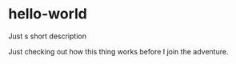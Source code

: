 # hello-world
Just s short description

Just checking out how this thing works before I join the adventure.
